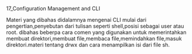 17_Configuration Management and CLI

Materi yang dibahas didalamnya mengenai CLI mulai dari pengertian,penyebutan dari tulisan seperti shell,posisi sebagai user atau root. dibahas beberpa cara comen yang digunakan untuk memerintahkan membuat direktori,membuat file,membaca file,memindahkan file,masuk direktori.materi tentang drwx dan cara menampilkan isi dari file sh.